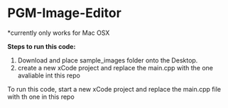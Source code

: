 # PGM-Image-Editor
*currently only works for Mac OSX


**Steps to run this code:**
1. Download and place sample_images folder onto the Desktop.
2. create a new xCode project and replace the main.cpp with the one avaliable int this repo

To run this code, start a new xCode project and replace the main.cpp file with th one in this repo
